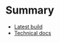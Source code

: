 # Summary

- [Latest build](./latest-build.md)
- [Technical docs](./doc/littlealchemy2_cheat/index.html)

